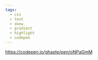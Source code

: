 ```yaml
---
tags:
  - css
  - text
  - skew
  - gradient
  - highlight
  - codepen
---
```

https://codepen.io/ghaste/pen/oNPaGmM

